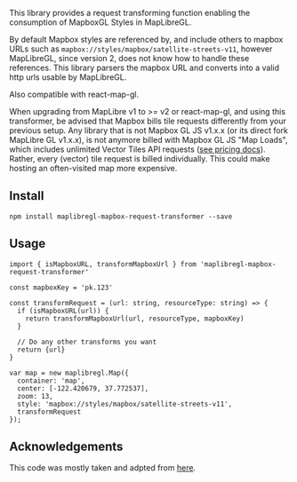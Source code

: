This library provides a request transforming function enabling the consumption of MapboxGL Styles in MapLibreGL. 

By default Mapbox styles are referenced by, and include others to mapbox URLs such as `mapbox://styles/mapbox/satellite-streets-v11`, however MapLibreGL, since version 2, does not know how to handle these references. This library parsers the mapbox URL and converts into a valid http urls usable by MapLibreGL.

Also compatible with react-map-gl.

When upgrading from MapLibre v1 to >= v2 or react-map-gl, and using this transformer, be advised that Mapbox bills tile requests differently from your previous setup. Any library that is not Mapbox GL JS v1.x.x (or its direct fork MapLibre GL v1.x.x), is not anymore billed with Mapbox GL JS "Map Loads", which includes unlimited Vector Tiles API requests ([see pricing docs](https://docs.mapbox.com/mapbox-gl-js/guides/pricing/)). Rather, every (vector) tile request is billed individually. This could make hosting an often-visited map more expensive.

## Install
````
npm install maplibregl-mapbox-request-transformer --save
````

## Usage
````
import { isMapboxURL, transformMapboxUrl } from 'maplibregl-mapbox-request-transformer'

const mapboxKey = 'pk.123'

const transformRequest = (url: string, resourceType: string) => {
  if (isMapboxURL(url)) {
    return transformMapboxUrl(url, resourceType, mapboxKey)
  }
  
  // Do any other transforms you want
  return {url}
}

var map = new maplibregl.Map({
  container: 'map',
  center: [-122.420679, 37.772537],
  zoom: 13,
  style: 'mapbox://styles/mapbox/satellite-streets-v11',
  transformRequest
});
````

## Acknowledgements
This code was mostly taken and adpted from [here](https://github.com/maplibre/maplibre-gl-js/blob/04ff47d53ec16e17b92475fe9028c1477f6df02f/src/util/mapbox.ts).
